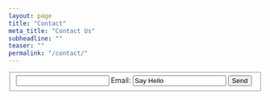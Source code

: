 ```yaml
---
layout: page
title: "Contact"
meta_title: "Contact Us"
subheadline: ""
teaser: ""
permalink: "/contact/"
---
```


<form action="https://formspree.io/nwilgruber@gmail.com"
      method="POST">
      <fieldset>
            <input type="email" name="Email"> <label for="email">Email:</label>
            <input type="textarea" name="Say hello!" value="Say Hello">
            <input type="submit" value="Send">
      </fieldset>
</form>
